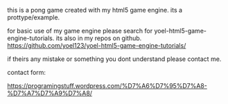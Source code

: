 this is a pong game created with my html5 game engine.
its a prottype/example.

for basic use of my game engine please search for yoel-html5-game-engine-tutorials. its also in my repos on github.
https://github.com/yoel123/yoel-html5-game-engine-tutorials/

if theirs any mistake or something you dont understand please contact me.

contact form:

https://programingstuff.wordpress.com/%D7%A6%D7%95%D7%A8-%D7%A7%D7%A9%D7%A8/



